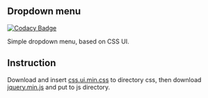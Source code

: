 ## Dropdown menu

[![Codacy Badge](https://api.codacy.com/project/badge/Grade/af9f8682404e4b9e8e20143c2a666cc6)](https://www.codacy.com/app/accgit/dropdown-menu?utm_source=github.com&utm_medium=referral&utm_content=css-ui/dropdown-menu&utm_campaign=badger)


Simple dropdown menu, based on CSS UI.

## Instruction

Download and insert [css.ui.min.css](https://github.com/css-ui/cssui/tree/master/src/min) to directory css, then download [jquery.min.js](https://jquery.com/download/) and put to js directory.
